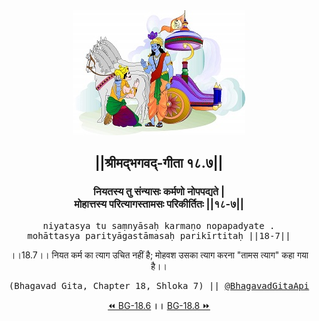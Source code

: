 <center><img src="../../asset/BG.png" alt="#API #bhagavadgitaapi #slok #nodejs #js #api #gitaapi #krishna #hinduism #vedic #ISKCON #shreemadbhagavadgita #technology"/>
<h2>||श्रीमद्‍भगवद्‍-गीता १८.७||</h2>
<h3>नियतस्य तु संन्यासः कर्मणो नोपपद्यते |<br/>मोहात्तस्य परित्यागस्तामसः परिकीर्तितः ||१८-७||</h3>
<pre>niyatasya tu saṃnyāsaḥ karmaṇo nopapadyate .<br/>mohāttasya parityāgastāmasaḥ parikīrtitaḥ ||18-7||</pre>
<p>।।18.7।। नियत कर्म का त्याग उचित नहीं है; मोहवश उसका त्याग करना "तामस त्याग" कहा गया है।।</p>
<pre>(Bhagavad Gita, Chapter 18, Shloka 7) || <a href="https://twitter.com/bhagavadgitaapi">@BhagavadGitaApi</a></pre><a href="../../18/6">⏪  BG-18.6</a><b>        ।।        </b><a href="../../18/8">BG-18.8  ⏩</a></center></center>